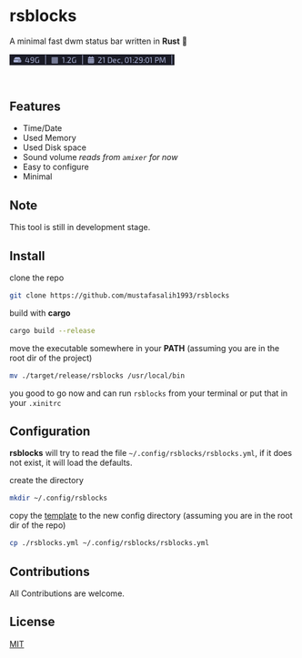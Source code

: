 # rsblocks
A minimal fast dwm status bar written in **Rust** 🦀
<p>
<img align="center" src="./screenshots/1.png"/>
</p><br/>

## Features
* Time/Date
* Used Memory
* Used Disk space
* Sound volume _reads from `amixer` for now_
* Easy to configure
* Minimal

## Note
This tool is still in development stage.

## Install
clone the repo
```sh
git clone https://github.com/mustafasalih1993/rsblocks
```
build with **cargo**
```sh
cargo build --release
```
move the executable somewhere in your **PATH** (assuming you are in the root dir of the project)
```sh
mv ./target/release/rsblocks /usr/local/bin
```

you good to go now and can run `rsblocks` from your terminal or put that in your `.xinitrc`

## Configuration
**rsblocks** will try to read the file `~/.config/rsblocks/rsblocks.yml`, if it does not exist, it will load the defaults.

create the directory
```sh
mkdir ~/.config/rsblocks
```

copy the [template](./rsblocks.yml) to the new config directory (assuming you are in the root dir of the repo)
```sh
cp ./rsblocks.yml ~/.config/rsblocks/rsblocks.yml
```


## Contributions
All Contributions are welcome.

## License
[MIT](./LICENSE)
